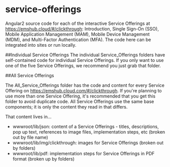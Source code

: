 # service-offerings

Angular2 source code for each of the interactive Service Offerings at https://emshub.cloud/#/clickthrough: Introduction, Single Sign-On (SSO), Mobile Application Management (MAM), Mobile Device Management (MDM), and Multi-Factor Authentication (MFA). The code here can be integrated into sites or run locally.


##Individual Service Offerings
The individual Service_Offerings folders have self-contained code for individual Service Offerings. If you only want to use one of the five Service Offerings, we recommend you just grab that folder. 


##All Service Offerings

The All_Service_Offerings folder has the code and content for every Service Offering on https://emshub.cloud.com/#/clickthrough.
If you're planning to use more than one Service Offering, it's recommended that you get this folder to avoid duplicate code. All Service Offerings use the same base components; it is only the content they read in that differs. 

That content lives in...
* wwwroot/lib/json: content of a Service Offerings - titles, descriptions, pop up text, references to image files, implementation steps, etc (broken out by file name)
* wwwroot/lib/img/clickthrough: images for Service Offerings (broken out by folders)
* wwwroot/lib/pdf: implementation steps for Service Offerings in PDF format (broken up by folders)

